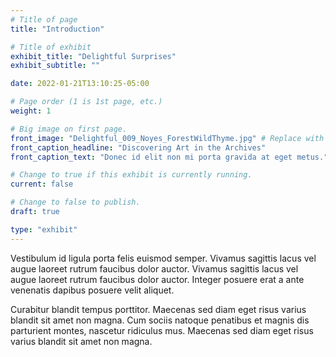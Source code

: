 ```yaml
---
# Title of page
title: "Introduction"

# Title of exhibit
exhibit_title: "Delightful Surprises"
exhibit_subtitle: ""

date: 2022-01-21T13:10:25-05:00

# Page order (1 is 1st page, etc.)
weight: 1 

# Big image on first page.
front_image: "Delightful_009_Noyes_ForestWildThyme.jpg" # Replace with the real image
front_caption_headline: "Discovering Art in the Archives"
front_caption_text: "Donec id elit non mi porta gravida at eget metus."

# Change to true if this exhibit is currently running.
current: false

# Change to false to publish.
draft: true

type: "exhibit"
---
```


Vestibulum id ligula porta felis euismod semper. Vivamus sagittis lacus vel augue laoreet rutrum faucibus dolor auctor. Vivamus sagittis lacus vel augue laoreet rutrum faucibus dolor auctor. Integer posuere erat a ante venenatis dapibus posuere velit aliquet.

Curabitur blandit tempus porttitor. Maecenas sed diam eget risus varius blandit sit amet non magna. Cum sociis natoque penatibus et magnis dis parturient montes, nascetur ridiculus mus. Maecenas sed diam eget risus varius blandit sit amet non magna.